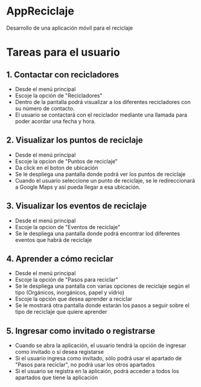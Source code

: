 # AppReciclaje
Desarrollo de una aplicación móvil para el reciclaje 
# Tareas para el usuario

## 1. Contactar con recicladores 
* Desde el menú principal 
* Escoje la opción de "Recicladores"
* Dentro de la pantalla podrá visualizar a los diferentes recicladores con su número de contacto.
* El usuario se contactará con el reciclador mediante una llamada para poder acordar una fecha y hora.

## 2. Visualizar los puntos de reciclaje
* Desde el menú principal
* Escoje la opcion de "Puntos de reciclaje" 
* Da click en el boton de ubicación 
* Se le despliega una pantalla donde podrá ver los puntos de reciclaje
* Cuando el usuario seleccione un punto de reciclaje, se le redireccionará a Google Maps y así pueda llegar a esa ubicación.

## 3. Visualizar los eventos de reciclaje
* Desde el menú principal 
* Escoje la opcion de "Eventos de reciclaje"
* Se le despliega una pantalla donde podrá encontrar lod diferentes eventos que habrá de reciclaje

## 4. Aprender a cómo reciclar
* Desde el menú principal 
* Escoje la opción de "Pasos para reciclar" 
* Se le despliega una pantalla con varias opciones de reciclaje según el tipo (Orgánicos, inorgánicos, papel y vidrio)
* Escoje la opción que desea aprender a reciclar 
* Se le mostrará otra pantalla donde estarán los pasos a seguir sobre el tipo de reciclaje que quiere aprender

## 5. Ingresar como invitado o registrarse
* Cuando se abra la aplicación, el usuario tendrá la opción de ingresar como invitado o si desea registarse
* Si el usuario ingresa como invitado, sólo podrá usar el apartado de "Pasos para reciclar", no podrá usar los otros apartados
* Si el usuario se registra en la aplicaión, podrá acceder a todos los apartados que tiene la aplicación
